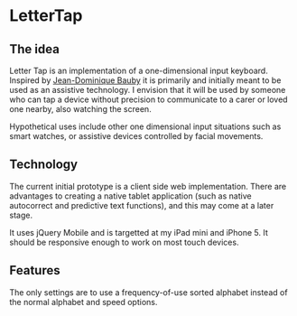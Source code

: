 LetterTap
=========

The idea
---------

Letter Tap is an implementation of a one-dimensional input keyboard. Inspired by [Jean-Dominique Bauby](http://en.wikipedia.org/wiki/Jean-Dominique_Bauby) it is primarily and initially meant to be used as an assistive technology. I envision that it will be used by someone who can tap a device without precision to communicate to a carer or loved one nearby, also watching the screen.

Hypothetical uses include other one dimensional input situations such as smart watches, or  assistive devices controlled by facial movements.

Technology
----------

The current initial prototype is a client side web implementation. There are advantages to creating a native tablet application (such as native autocorrect and predictive text functions), and this may come at a later stage.

It uses jQuery Mobile and is targetted at my iPad mini and iPhone 5. It should be responsive enough to work on most touch devices.

Features
---------

The only settings are to use a frequency-of-use sorted alphabet instead of the normal alphabet and speed options.
